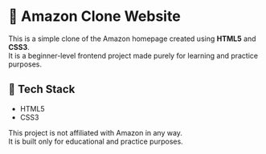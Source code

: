 # 🛒 Amazon Clone Website

This is a simple clone of the Amazon homepage created using **HTML5** and **CSS3**.  
It is a beginner-level frontend project made purely for learning and practice purposes.

## 🔧 Tech Stack
- HTML5  
- CSS3


This project is not affiliated with Amazon in any way.  
It is built only for educational and practice purposes.



